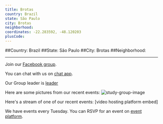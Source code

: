 ```yaml
---
title: Brotas
country: Brazil
state: São Paulo
city: Brotas
neighborhood: 
coordinates: -22.283592, -48.120203
plusCode:
---
```


##Country: Brazil
##State: São Paulo
##City: Brotas
##Neighborhood: 
*****
Join our [Facebook group](https://www.facebook.com/groups/free.code.camp.brotas.sp).

You can chat with us on [chat app]().

Our Group leader is [leader]()

Here are some pictures from our recent events:
![study-group-image]()

Here's a stream of one of our recent events:
[video hosting platform embed]

We have events every Tuesday. You can RSVP for an event on [event platform]().
